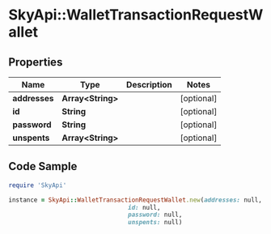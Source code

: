 # SkyApi::WalletTransactionRequestWallet

## Properties

Name | Type | Description | Notes
------------ | ------------- | ------------- | -------------
**addresses** | **Array&lt;String&gt;** |  | [optional] 
**id** | **String** |  | [optional] 
**password** | **String** |  | [optional] 
**unspents** | **Array&lt;String&gt;** |  | [optional] 

## Code Sample

```ruby
require 'SkyApi'

instance = SkyApi::WalletTransactionRequestWallet.new(addresses: null,
                                 id: null,
                                 password: null,
                                 unspents: null)
```


